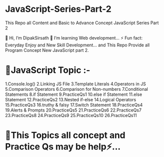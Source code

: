 # JavaScript-Series-Part-2
This Repo all Content and Basic to Advance Concept JavaScript Series Part 2

👋 Hi, I’m DipakSirsath
🌱 I’m learning Web development...
⚡ Fun fact: Everyday Enjoy and New Skill Development... and This Repo Provide all Program Concept New JavaScript 
part 2.


# 📌JavaScript Topic :-
1.Console.log()
2.Linking JS File
3.Template Literals
4.Operators in JS
5.Comparison Operators
6.Comparison for Non-numbers
7.Conditional Statements
8.if Statement
9.PracticeQs1
10.else if Statement
11.else Statement
12.PracticeQs2
13.Nested if-else
14.Logical Operators
15.PracticeQs3
16.truthy & falsy
17.Switch Statement
18.PracticeQs4
19.Alerts & Prompts
20.PracticeQs5
21.PracticeQs6
22.PracticeQs7
23.PracticeQs8
24.PracticeQs9
25.PracticeQs10
26.PracticeQs11

# 📍This Topics all concept and Practice Qs may be help⚡...
